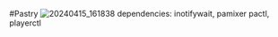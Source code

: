 #Pastry
![20240415_161838](https://github.com/Tail-R/pastry/assets/132870183/a8a2c2b7-519f-4880-bca4-f3c5acedb6fc)
dependencies:
    inotifywait, pamixer pactl, playerctl

